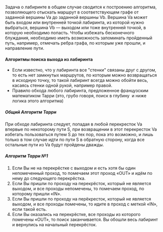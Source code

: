 
Задача о лабиринте в общем случае сводится к построению алгоритма, позволяющего отыскать маршрут в соответствующем графе от заданной вершины Va до заданной вершины Vb. Вершина Va может быть входом или внутренней точкой лабиринта, из которой нужно выбраться, вершина Vb — выходом или тоже внутренней точкой, в которую необходимо попасть. Чтобы избежать бесконечного блуждания, необходимо иметь возможность запоминать пройденный путь, например, отмечать ребра графа, по которым уже прошли, и направление пути.

#### Алгоритмы поиска выхода из лабиринта

- Если известно, что у лабиринта все "стенки" связаны друг с другом, то есть нет замкнутых маршрутов, по которым можно возвращаться в исходную точку, то такой лабиринт всегда можно обойти весь, касаясь стенки одной рукой, например правой.
- Правило обхода любого лабиринта, предложенное французским математиком Тарри (это, грубо говоря, поиск в глубину  и ниже логика этого алгоритма)

##### Общий Алгоритм Тарри

При обходе лабиринта следует, попадая в любой перекресток Va впервые по некоторому пути S, при возвращении в этот перекресток Va избегать пользоваться путем S до тех пор, пока это возможно, и лишь только в том случае идти по пути S в обратную сторону, когда все остальные пути из Va будут пройдены дважды.

##### Алгоритм Тарри №1

1. Если Вы не на перекрёстке с выходом и есть хотя бы один непомеченный проход, то помечаем этот проход «OUT» и идём по нему до следующего перекрёстка.
2. Если Вы пришли по проходу на перекрёсток, который не является выходом, и все проходы непомечены, то помечаем проход, по которому пришли «IN».
3. Если Вы пришли по проходу на перёкресток, который не является выходом, и все проходы помечены, то идите в проход с меткой «IN», если такой есть.
4. Если Вы оказались на перекрёстке, все проходы из которого помечены «OUT», то поиск заканчивается. Вы обошли весь лабиринт и вернулись на начальный перекрёсток.